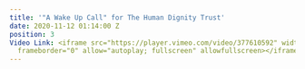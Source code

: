 ```yaml
---
title: '"A Wake Up Call" for The Human Dignity Trust'
date: 2020-11-12 01:14:00 Z
position: 3
Video Link: <iframe src="https://player.vimeo.com/video/377610592" width="640" height="360"
  frameborder="0" allow="autoplay; fullscreen" allowfullscreen></iframe>
---
```


